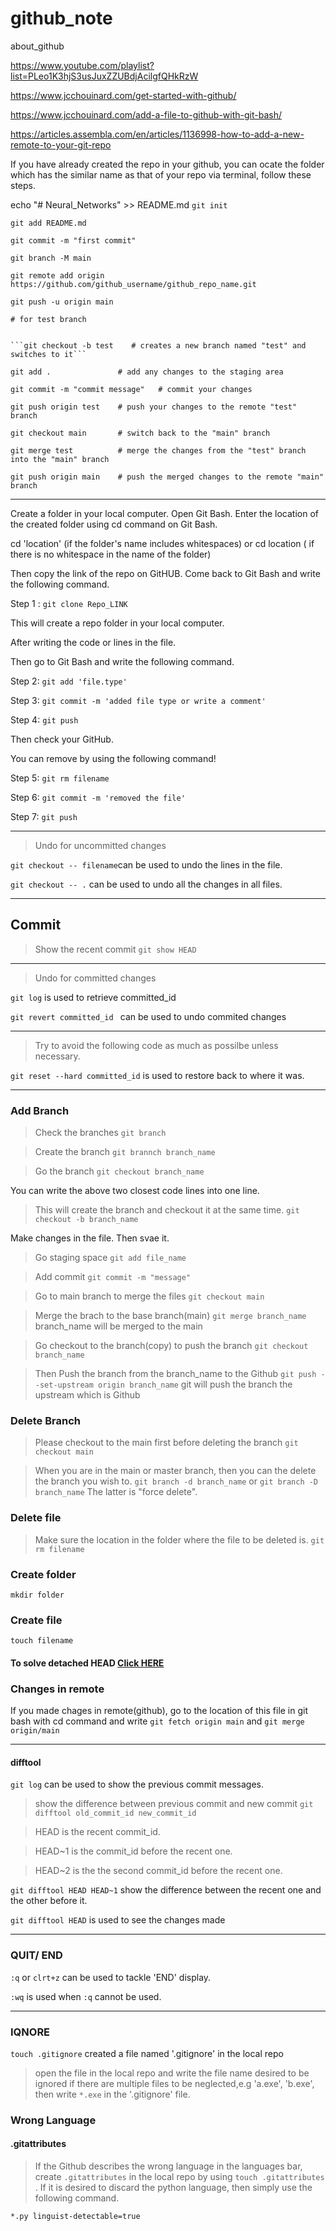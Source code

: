 # github_note
about_github

https://www.youtube.com/playlist?list=PLeo1K3hjS3usJuxZZUBdjAcilgfQHkRzW

https://www.jcchouinard.com/get-started-with-github/

https://www.jcchouinard.com/add-a-file-to-github-with-git-bash/

https://articles.assembla.com/en/articles/1136998-how-to-add-a-new-remote-to-your-git-repo

If you have already created the repo in your github, you can ocate the folder which has the similar name as that of your repo via terminal, follow these steps. 

   echo "# Neural_Networks" >> README.md
```git init```

```git add README.md```

```git commit -m "first commit"```

```git branch -M main```

```git remote add origin https://github.com/github_username/github_repo_name.git```

```git push -u origin main```

    
    # for test branch
    

    ```git checkout -b test    # creates a new branch named "test" and switches to it```
    
```git add .               # add any changes to the staging area```

```git commit -m "commit message"   # commit your changes```

```git push origin test    # push your changes to the remote "test" branch```

```git checkout main       # switch back to the "main" branch```

```git merge test          # merge the changes from the "test" branch into the "main" branch```

```git push origin main    # push the merged changes to the remote "main" branch```


<hr>

Create a folder in your local computer. 
Open Git Bash.
Enter the location of the created folder using cd command on Git Bash.

cd 'location' (if the folder's name includes whitespaces)
or 
cd location ( if there is no whitespace in the name of the folder)

Then copy the link of the repo on GitHUB.
Come back to Git Bash and write the following command.

Step 1 :  ```git clone Repo_LINK```

This will create a repo folder in your local computer.

After writing the code or lines in the file. 

Then go to Git Bash and write the following command.

Step 2: ```git add 'file.type'```

Step 3: ```git commit -m 'added file type or write a comment'```

Step 4: ```git push```

Then check your GitHub.

You can remove by using the following command!

Step 5: ```git rm filename```

Step 6: ```git commit -m 'removed the file'```

Step 7: ```git push``` 

---

>Undo for uncommitted changes

```git checkout -- filename```can be used to undo the lines in the file.

```git checkout -- .``` can be used to undo all the changes in all files.

---

## Commit

> Show the recent commit
```git show HEAD``` 
----
>Undo for committed changes

```git log``` is used to retrieve committed_id

```git revert committed_id ``` can be used to undo commited changes

---

> Try to avoid the following code as much as possilbe unless necessary.

```git reset --hard committed_id``` is used to restore back to where it was.

---

### Add Branch

> Check the branches 
```git branch``` 

> Create the branch
```git brannch branch_name```

>Go the branch
```git checkout branch_name```

You can write the above two closest code lines into one line.

>This will create the branch and checkout it at the same time.
```git checkout -b branch_name```

Make changes in the file.
Then svae it.

> Go staging space
```git add file_name```

> Add commit
```git commit -m "message"```

> Go to main branch to merge the files 
```git checkout main```

> Merge the brach to the base branch(main)
```git merge branch_name``` branch_name will be merged to the main

> Go checkout to the branch(copy) to push the branch
```git checkout branch_name```

> Then Push the branch from the branch_name to the Github
```git push --set-upstream origin branch_name``` git will push the branch the upstream which is Github

### Delete Branch

> Please checkout to the main first before deleting the branch
```git checkout main```

>When you are in the main or master branch, then you can the delete the branch you wish to.
```git branch -d branch_name``` or 
```git branch -D branch_name``` The latter is "force delete".

### Delete file
> Make sure the location in the folder where the file to be deleted is.
```git rm filename```

### Create folder
```mkdir folder```

### Create file
```touch filename```

#### To solve detached HEAD [Click HERE](https://www.theserverside.com/blog/Coffee-Talk-Java-News-Stories-and-Opinions/git-push-new-branch-remote-github-gitlab-upstream-example)

### Changes in remote
If you made chages in remote(github), go to the location of this file in git bash with cd command and write ```git fetch origin main``` and
```git merge origin/main```

---

#### difftool

```git log``` can be used to show the previous commit messages. 
> show the difference between previous commit and new commit
```git difftool old_commit_id new_commit_id```

> HEAD is the recent commit_id. 

> HEAD~1 is the commit_id before the recent one.

> HEAD~2 is the the second commit_id before the recent one.

```git difftool HEAD HEAD~1``` show the difference between the recent one and the other before it.

```git difftool HEAD``` is used to see the changes made

---
### QUIT/ END

```:q``` or ```clrt+z``` can be used to tackle 'END' display.

```:wq``` is used when ```:q``` cannot be used. 

---
### IQNORE

```touch .gitignore``` created a file named '.gitignore' in the local repo

> open the file in the local repo and write the file name desired to be ignored
> if there are multiple files to be neglected,e.g 'a.exe', 'b.exe', then write ```*.exe``` in the '.gitignore' file.

### Wrong Language
#### .gitattributes

> If the Github describes the wrong language in the languages bar, create ```.gitattributes```
 in the local repo by using 
 ```touch .gitattributes``` . If it is desired to discard the python language,
 then simply use the following command.
 
 ```*.py linguist-detectable=true```

